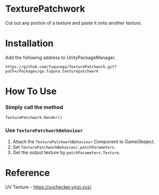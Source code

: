 # TexturePatchwork
Cut out any portion of a texture and paste it onto another texture.


# Installation
Add the following address to UnityPackageManager.

```
https://github.com/fuqunaga/TexturePatchwork.git?path=/Packages/ga.fuquna.texturepatchwork
```

# How To Use

### Simply call the method
```
TexturePatchwork.Render()
```

### Use `TexturePatchworkBehaviour`

1. Attach the `TexturePatchworkBehaviour` Component to GameObeject.
2. Set `TexturePatchworkBehaviour.patchParameters`.
3. Get the output texture by `patchParameters.Texture`.


# Reference
UV Texture - https://uvchecker.vinzi.xyz/
